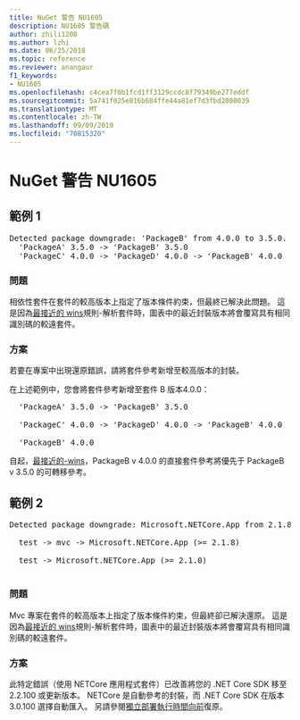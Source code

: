 ```yaml
---
title: NuGet 警告 NU1605
description: NU1605 警告碼
author: zhili1208
ms.author: lzhi
ms.date: 06/25/2018
ms.topic: reference
ms.reviewer: anangaur
f1_keywords:
- NU1605
ms.openlocfilehash: c4cea7f0b1fcd1ff3129ccdc8f79349be277eddf
ms.sourcegitcommit: 5a741f025e816b684ffe44a81ef7d3fbd2800039
ms.translationtype: MT
ms.contentlocale: zh-TW
ms.lasthandoff: 09/09/2019
ms.locfileid: "70815320"
---
```

# <a name="nuget-warning-nu1605"></a>NuGet 警告 NU1605

## <a name="example-1"></a>範例 1

<pre>Detected package downgrade: 'PackageB' from 4.0.0 to 3.5.0. Reference the package directly from the project to select a different version.<br/>  'PackageA' 3.5.0 -> 'PackageB' 3.5.0<br/>  'PackageC' 4.0.0 -> 'PackageD' 4.0.0 -> 'PackageB' 4.0.0</pre>

### <a name="issue"></a>問題
相依性套件在套件的較高版本上指定了版本條件約束，但最終已解決此問題。 這是因為[最接近的 wins](../../concepts/dependency-resolution.md#nearest-wins)規則-解析套件時，圖表中的最近封裝版本將會覆寫具有相同識別碼的較遠套件。

### <a name="solution"></a>方案
若要在專案中出現還原錯誤，請將套件參考新增至較高版本的封裝。

在上述範例中，您會將套件參考新增至套件 B 版本4.0.0：

<pre>
  'PackageA' 3.5.0 -> 'PackageB' 3.5.0<br/>
  'PackageC' 4.0.0 -> 'PackageD' 4.0.0 -> 'PackageB' 4.0.0<br/>
  'PackageB' 4.0.0
</pre>

自起，[最接近的-wins](../../concepts/dependency-resolution.md#nearest-wins)，PackageB v 4.0.0 的直接套件參考將優先于 PackageB v 3.5.0 的可轉移參考。

## <a name="example-2"></a>範例 2

<pre>Detected package downgrade: Microsoft.NETCore.App from 2.1.8 to 2.1.0. Reference the package directly from the project to select a different version.<br/>
  test -> mvc -> Microsoft.NETCore.App (>= 2.1.8)<br/>
  test -> Microsoft.NETCore.App (>= 2.1.0)<br/>
</pre>

### <a name="issue"></a>問題
Mvc 專案在套件的較高版本上指定了版本條件約束，但最終卻已解決還原。 這是因為[最接近的 wins](../../concepts/dependency-resolution.md#nearest-wins)規則-解析套件時，圖表中的最近封裝版本將會覆寫具有相同識別碼的較遠套件。

### <a name="solution"></a>方案
此特定錯誤（使用 NETCore 應用程式套件）已改善將您的 .NET Core SDK 移至2.2.100 或更新版本。 NETCore 是自動參考的封裝，而 .NET Core SDK 在版本3.0.100 選擇自動匯入。 另請參閱[獨立部署執行時間向前](/dotnet/core/deploying/runtime-patch-selection)復原。
